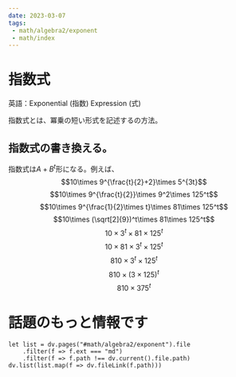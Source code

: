 ```yaml
---
date: 2023-03-07
tags: 
 - math/algebra2/exponent
 - math/index
---
```

# 指数式
英語：Exponential (指数) Expression (式)

指数式とは、冪乗の短い形式を記述するの方法。


## 指数式の書き換える。
指数式は$A+B^t$形になる。例えば、
$$10\times 9^{\frac{t}{2}+2}\times 5^{3t}$$
$$10\times 9^{\frac{t}{2}}\times 9^2\times 125^t$$
$$10\times 9^{\frac{1}{2}\times t}\times 81\times 125^t$$
$$10\times (\sqrt[2]{9})^t\times 81\times 125^t$$
$$10\times 3^t\times 81\times 125^t$$
$$10\times 81\times 3^t\times 125^t$$
$$810\times 3^t\times 125^t$$
$$810\times (3\times 125)^t$$
$$810\times 375^t$$

# 話題のもっと情報です
```dataviewjs
let list = dv.pages("#math/algebra2/exponent").file
	.filter(f => f.ext === "md")
	.filter(f => f.path !== dv.current().file.path)
dv.list(list.map(f => dv.fileLink(f.path)))
```
